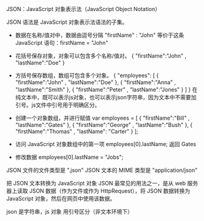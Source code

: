 JSON：JavaScript 对象表示法（JavaScript Object Notation）

JSON 语法是 JavaScript 对象表示法语法的子集。

* 数据在名称/值对中，数据由逗号分隔
"firstName" : "John"
等价于这条 JavaScript 语句：firstName = "John"

* 花括号保存对象，对象可以包含多个名称/值对。
 { "firstName":"John" , "lastName":"Doe" }
 
* 方括号保存数组，数组可包含多个对象。
{
"employees": [
{ "firstName":"John" , "lastName":"Doe" },
{ "firstName":"Anna" , "lastName":"Smith" },
{ "firstName":"Peter" , "lastName":"Jones" }
]
}
在纯文本中，既可以表示js对象，也可以表示json字符串，因为文本中不需要加引号。js文件中引号用于明确区分。

* 创建一个对象数组，并进行赋值
var employees = [
{ "firstName":"Bill" , "lastName":"Gates" },
{ "firstName":"George" , "lastName":"Bush" },
{ "firstName":"Thomas" , "lastName": "Carter" }
];

* 访问 JavaScript 对象数组中的第一项
employees[0].lastName;
返回 Gates

* 修改数据
employees[0].lastName = "Jobs";



JSON 文件的文件类型是 ".json"
JSON 文本的 MIME 类型是 "application/json"

把 JSON 文本转换为 JavaScript 对象
JSON 最常见的用法之一，是从 web 服务器上读取 JSON 数据（作为文件或作为 HttpRequest），将 JSON 数据转换为 JavaScript 对象，然后在网页中使用该数据。


json 是字符串，js 对象
用引号区分（非文本环境下）
